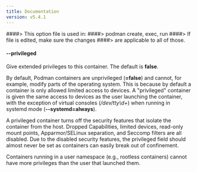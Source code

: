 ```yaml
---
title: Documentation
version: v5.4.1
---
```


####> This option file is used in:
####>   podman create, exec, run
####> If file is edited, make sure the changes
####> are applicable to all of those.
#### **--privileged**

Give extended privileges to this container. The default is **false**.

By default, Podman containers are unprivileged (**=false**) and cannot, for
example, modify parts of the operating system. This is because by default a
container is only allowed limited access to devices. A "privileged" container
is given the same access to devices as the user launching the container, with
the exception of virtual consoles (_/dev/tty\d+_) when running in systemd
mode (**--systemd=always**).

A privileged container turns off the security features that isolate the
container from the host. Dropped Capabilities, limited devices, read-only mount
points, Apparmor/SELinux separation, and Seccomp filters are all disabled.
Due to the disabled security features, the privileged field should almost never
be set as containers can easily break out of confinement.

Containers running in a user namespace (e.g., rootless containers) cannot have
more privileges than the user that launched them.
